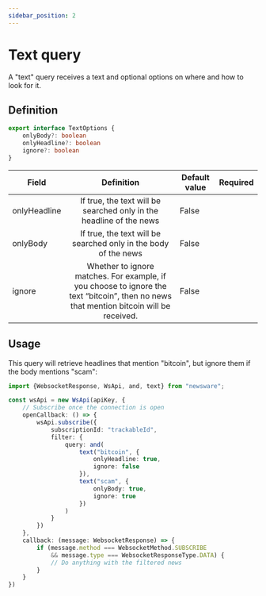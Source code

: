 ```yaml
---
sidebar_position: 2
---
```


# Text query

A "text" query receives a text and optional options on where and how to look for it.

## Definition

```typescript
export interface TextOptions {
    onlyBody?: boolean
    onlyHeadline?: boolean
    ignore?: boolean
}
```

| Field        |                                                               Definition                                                                | Default value | Required |
|--------------|:---------------------------------------------------------------------------------------------------------------------------------------:|---------------|----------|
| onlyHeadline |                                   If true, the text will be searched only in the headline of the news                                   | False         |          |
| onlyBody     |                                     If true, the text will be searched only in the body of the news                                     | False         |          |
| ignore       | Whether to ignore matches. For example, if you choose to ignore the text “bitcoin”, then no news that mention bitcoin will be received. | False         |          |

## Usage

This query will retrieve headlines that mention "bitcoin", but ignore them if the body mentions "scam":

````typescript
import {WebsocketResponse, WsApi, and, text} from "newsware";

const wsApi = new WsApi(apiKey, {
    // Subscribe once the connection is open
    openCallback: () => {
        wsApi.subscribe({
            subscriptionId: "trackableId",
            filter: {
                query: and(
                    text("bitcoin", {
                        onlyHeadline: true,
                        ignore: false
                    }),
                    text("scam", {
                        onlyBody: true,
                        ignore: true
                    })
                )            
            }
        })
    },
    callback: (message: WebsocketResponse) => {
        if (message.method === WebsocketMethod.SUBSCRIBE
            && message.type === WebsocketResponseType.DATA) {
            // Do anything with the filtered news
        }
    }
})
````

